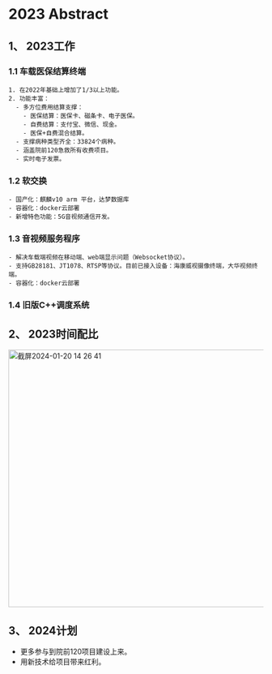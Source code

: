 # 2023 Abstract
## 1、 2023工作
 ### 1.1 车载医保结算终端

    1. 在2022年基础上增加了1/3以上功能。
    2. 功能丰富：
      - 多方位费用结算支撑：
        - 医保结算：医保卡、磁条卡、电子医保。
        - 自费结算：支付宝、微信、现金。
        - 医保+自费混合结算。
      - 支撑病种类型齐全：33824个病种。
      - 涵盖院前120急救所有收费项目。
      - 实时电子发票。
 
 ### 1.2 软交换
    
    - 国产化：麒麟v10 arm 平台，达梦数据库
    - 容器化：docker云部署
    - 新增特色功能：5G音视频通信开发。
      
 ### 1.3 音视频服务程序
    
    - 解决车载端视频在移动端、web端显示问题（Websocket协议）。
    - 支持GB28181、JT1078、RTSP等协议。目前已接入设备：海康威视摄像终端，大华视频终端。
    - 容器化：docker云部署
    
 ### 1.4 旧版C++调度系统

## 2、 2023时间配比

<img width="508" alt="截屏2024-01-20 14 26 41" src="https://github.com/kenlab-chung/bsoft/assets/59462735/07f3103a-8400-4409-b9cd-05c65f4c9ded">

## 3、 2024计划
- 更多参与到院前120项目建设上来。
- 用新技术给项目带来红利。

